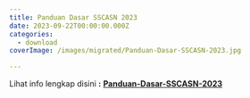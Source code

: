 ```yaml
---
title: Panduan Dasar SSCASN 2023
date: 2023-09-22T00:00:00.000Z
categories:
  - download
coverImage: /images/migrated/Panduan-Dasar-SSCASN-2023.jpg

---
```


Lihat info lengkap disini **:** [**Panduan-Dasar-SSCASN-2023**](https://bkd.nttprov.go.id/web/wp-content/uploads/2023/09/Panduan-Dasar-SSCASN-2023.pdf)
